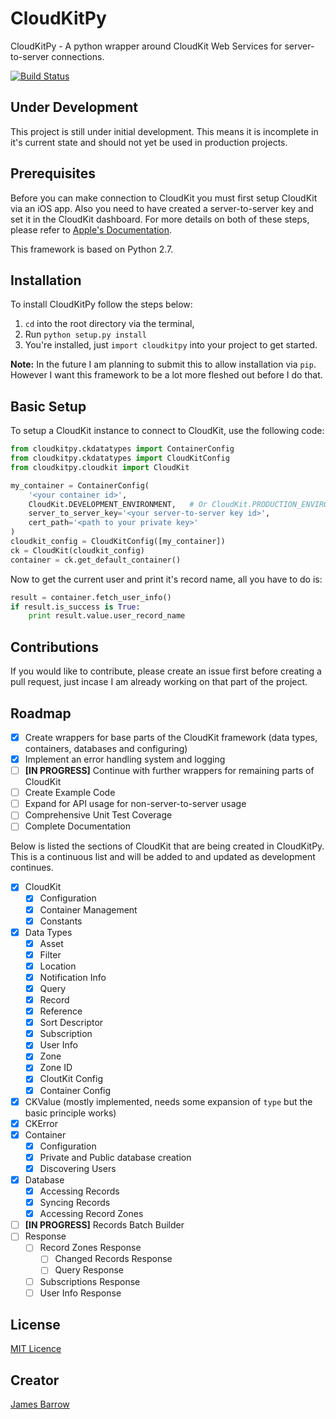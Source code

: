 # CloudKitPy
CloudKitPy - A python wrapper around CloudKit Web Services for server-to-server connections.

[![Build Status](https://travis-ci.org/Baza207/CloudKitPy.svg?branch=master)](https://travis-ci.org/Baza207/CloudKitPy)

## Under Development

This project is still under initial development. This means it is incomplete in it's current state and should not yet be used in production projects.

## Prerequisites
Before you can make connection to CloudKit you must  first setup CloudKit via an iOS app. Also you need to have created a server-to-server key and set it in the CloudKit dashboard. For more details on both of these steps, please refer to [Apple's Documentation](https://developer.apple.com/library/ios/documentation/DataManagement/Conceptual/CloutKitWebServicesReference/SettingUpWebServices/SettingUpWebServices.html#//apple_ref/doc/uid/TP40015240-CH24-SW6).

This framework is based on Python 2.7.

## Installation
To install CloudKitPy follow the steps below:

1. `cd` into the root directory via the terminal,
2. Run `python setup.py install`
3. You're installed, just `import cloudkitpy` into your project to get started.

**Note:** In the future I am planning to submit this to allow installation via `pip`. However I want this framework to be a lot more fleshed out before I do that.

## Basic Setup
To setup a CloudKit instance to connect to CloudKit, use the following code:

```python
from cloudkitpy.ckdatatypes import ContainerConfig
from cloudkitpy.ckdatatypes import CloudKitConfig
from cloudkitpy.cloudkit import CloudKit

my_container = ContainerConfig(
    '<your container id>',
    CloudKit.DEVELOPMENT_ENVIRONMENT,   # Or CloudKit.PRODUCTION_ENVIRONMENT for production
    server_to_server_key='<your server-to-server key id>',
    cert_path='<path to your private key>'
)
cloudkit_config = CloudKitConfig([my_container])
ck = CloudKit(cloudkit_config)
container = ck.get_default_container()
```

Now to get the current user and print it's record name, all you have to do is:

```python
result = container.fetch_user_info()
if result.is_success is True:
    print result.value.user_record_name
```

## Contributions

If you would like to contribute, please create an issue first before creating a pull request, just incase I am already working on that part of the project.

## Roadmap
- [x] Create wrappers for base parts of the CloudKit framework (data types, containers, databases and configuring)
- [x] Implement an error handling system and logging
- [ ] **[IN PROGRESS]** Continue with further wrappers for remaining parts of CloudKit
- [ ] Create Example Code
- [ ] Expand for API usage for non-server-to-server usage
- [ ] Comprehensive Unit Test Coverage
- [ ] Complete Documentation

Below is listed the sections of CloudKit that are being created in CloudKitPy. This is a continuous list and will be added to and updated as development continues.

- [x] CloudKit
    - [x] Configuration
    - [x] Container Management
    - [x] Constants
- [x] Data Types
    - [x] Asset
    - [x] Filter
    - [x] Location
    - [x] Notification Info
    - [x] Query
    - [x] Record
    - [x] Reference
    - [x] Sort Descriptor
    - [x] Subscription
    - [x] User Info
    - [x] Zone
    - [x] Zone ID
    - [x] CloutKit Config
    - [x] Container Config
- [x] CKValue (mostly implemented, needs some expansion of `type` but the basic principle works)
- [x] CKError
- [x] Container
    - [x] Configuration
    - [x] Private and Public database creation
    - [x] Discovering Users
- [x] Database
    - [x] Accessing Records
    - [x] Syncing Records
    - [x] Accessing Record Zones
- [ ] **[IN PROGRESS]** Records Batch Builder
- [ ] Response
    - [ ] Record Zones Response
        - [ ] Changed Records Response
        - [ ] Query Response
    - [ ] Subscriptions Response
    - [ ] User Info Response

## License

[MIT Licence](LICENSE)

## Creator

[James Barrow](james@pigonahill.com)
